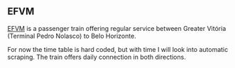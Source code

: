 ## EFVM

[EFVM](http://vfco.brazilia.jor.br/Carros/efvm/trem-Belo-Horizonte-Vitoria.shtml) is a passenger train offering regular service between Greater Vitória (Terminal Pedro Nolasco) to Belo Horizonte.

For now the time table is hard coded, but with time I will look into automatic scraping. The train offers daily connection in both directions.
